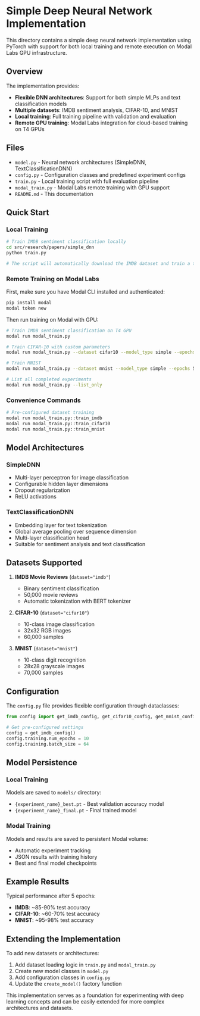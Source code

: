 # Simple Deep Neural Network Implementation

This directory contains a simple deep neural network implementation using PyTorch with support for both local training and remote execution on Modal Labs GPU infrastructure.

## Overview

The implementation provides:
- **Flexible DNN architectures**: Support for both simple MLPs and text classification models
- **Multiple datasets**: IMDB sentiment analysis, CIFAR-10, and MNIST
- **Local training**: Full training pipeline with validation and evaluation
- **Remote GPU training**: Modal Labs integration for cloud-based training on T4 GPUs

## Files

- `model.py` - Neural network architectures (SimpleDNN, TextClassificationDNN)
- `config.py` - Configuration classes and predefined experiment configs
- `train.py` - Local training script with full evaluation pipeline
- `modal_train.py` - Modal Labs remote training with GPU support
- `README.md` - This documentation

## Quick Start

### Local Training

```bash
# Train IMDB sentiment classification locally
cd src/research/papers/simple_dnn
python train.py

# The script will automatically download the IMDB dataset and train a text classification model
```

### Remote Training on Modal Labs

First, make sure you have Modal CLI installed and authenticated:

```bash
pip install modal
modal token new
```

Then run training on Modal with GPU:

```bash
# Train IMDB sentiment classification on T4 GPU
modal run modal_train.py

# Train CIFAR-10 with custom parameters
modal run modal_train.py --dataset cifar10 --model_type simple --epochs 10

# Train MNIST
modal run modal_train.py --dataset mnist --model_type simple --epochs 5

# List all completed experiments
modal run modal_train.py --list_only
```

### Convenience Commands

```bash
# Pre-configured dataset training
modal run modal_train.py::train_imdb
modal run modal_train.py::train_cifar10  
modal run modal_train.py::train_mnist
```

## Model Architectures

### SimpleDNN
- Multi-layer perceptron for image classification
- Configurable hidden layer dimensions
- Dropout regularization
- ReLU activations

### TextClassificationDNN  
- Embedding layer for text tokenization
- Global average pooling over sequence dimension
- Multi-layer classification head
- Suitable for sentiment analysis and text classification

## Datasets Supported

1. **IMDB Movie Reviews** (`dataset="imdb"`)
   - Binary sentiment classification
   - 50,000 movie reviews
   - Automatic tokenization with BERT tokenizer

2. **CIFAR-10** (`dataset="cifar10"`)
   - 10-class image classification  
   - 32x32 RGB images
   - 60,000 samples

3. **MNIST** (`dataset="mnist"`)
   - 10-class digit recognition
   - 28x28 grayscale images
   - 70,000 samples

## Configuration

The `config.py` file provides flexible configuration through dataclasses:

```python
from config import get_imdb_config, get_cifar10_config, get_mnist_config

# Get pre-configured settings
config = get_imdb_config()
config.training.num_epochs = 10
config.training.batch_size = 64
```

## Model Persistence

### Local Training
Models are saved to `models/` directory:
- `{experiment_name}_best.pt` - Best validation accuracy model
- `{experiment_name}_final.pt` - Final trained model

### Modal Training  
Models and results are saved to persistent Modal volume:
- Automatic experiment tracking
- JSON results with training history
- Best and final model checkpoints

## Example Results

Typical performance after 5 epochs:

- **IMDB**: ~85-90% test accuracy
- **CIFAR-10**: ~60-70% test accuracy  
- **MNIST**: ~95-98% test accuracy

## Extending the Implementation

To add new datasets or architectures:

1. Add dataset loading logic in `train.py` and `modal_train.py`
2. Create new model classes in `model.py` 
3. Add configuration classes in `config.py`
4. Update the `create_model()` factory function

This implementation serves as a foundation for experimenting with deep learning concepts and can be easily extended for more complex architectures and datasets.